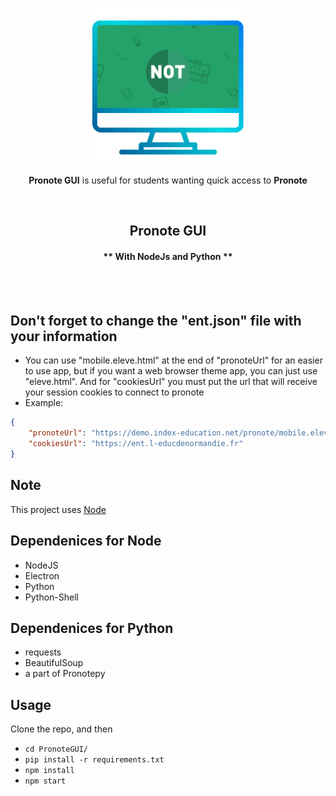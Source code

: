 <p align="center"><img width="250" alt="Pronote GUI" src="gui/images/icon.png"></a></p>
<p align="center"><strong>Pronote GUI</strong> is useful for students wanting quick access to <strong>Pronote</strong></p>
<br/>


<h2 align="center">Pronote GUI</h2>

<h4 align="center">** With NodeJs and Python **</h4>
<br/>
<br/>

## Don't forget to change the "ent.json" file with your information


- You can use "mobile.eleve.html" at the end of "pronoteUrl" for an easier to use app, but if you want a web browser theme app, you can just use "eleve.html". And for "cookiesUrl" you must put the url that will receive your session cookies to connect to pronote
- Example:

```json
{
    "pronoteUrl": "https://demo.index-education.net/pronote/mobile.eleve.html",
    "cookiesUrl": "https://ent.l-educdenormandie.fr" 
}
```

## Note

This project uses [Node](https://nodejs.org/en/download/)

## Dependenices for Node

- NodeJS
- Electron   
- Python
- Python-Shell

## Dependenices for Python

- requests
- BeautifulSoup  
- a part of Pronotepy

## Usage

Clone the repo, and then

- `cd PronoteGUI/`
- `pip install -r requirements.txt`
- `npm install`
- `npm start`
